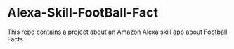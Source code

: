 # Alexa-Skill-FootBall-Fact
This repo contains a project about an Amazon Alexa skill app about Football Facts

